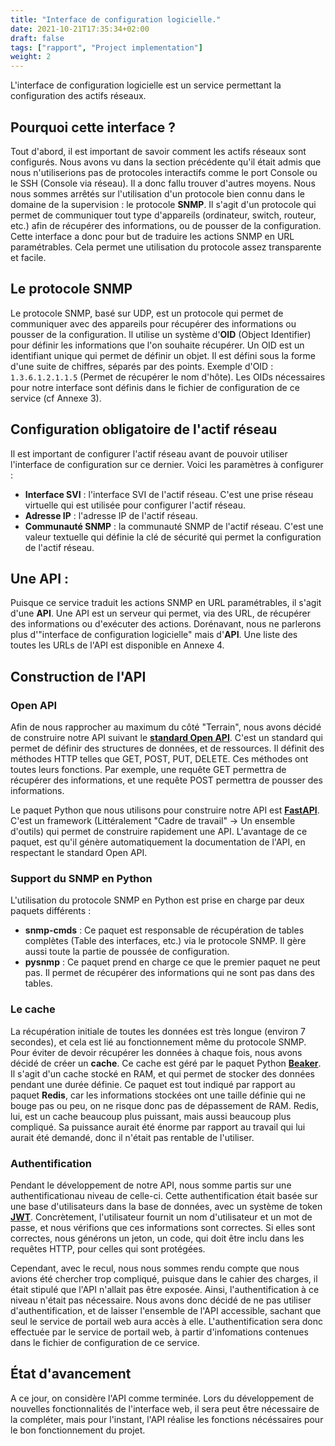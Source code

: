 ```yaml
---
title: "Interface de configuration logicielle."
date: 2021-10-21T17:35:34+02:00
draft: false
tags: ["rapport", "Project implementation"]
weight: 2
---
```


L'interface de configuration logicielle est un service permettant la configuration des actifs réseaux.

## Pourquoi cette interface ?
Tout d'abord, il est important de savoir comment les actifs réseaux sont configurés. Nous avons vu dans la section précédente qu'il était admis que nous n'utiliserions pas de protocoles interactifs comme le port Console ou le SSH (Console via réseau). Il a donc fallu trouver d'autres moyens. Nous nous sommes arrêtés sur l'utilisation d'un protocole bien connu dans le domaine de la supervision : le protocole **SNMP**. Il s'agit d'un protocole qui permet de communiquer tout type d'appareils (ordinateur, switch, routeur, etc.) afin de récupérer des informations, ou de pousser de la configuration.
Cette interface a donc pour but de traduire les actions SNMP en URL paramétrables. Cela permet une utilisation du protocole assez transparente et facile.

## Le protocole SNMP
Le protocole SNMP, basé sur UDP, est un protocole qui permet de communiquer avec des appareils pour récupérer des informations ou pousser de la configuration. Il utilise un système d'**OID** (Object Identifier) pour définir les informations que l'on souhaite récupérer. Un OID est un identifiant unique qui permet de définir un objet. Il est défini sous la forme d'une suite de chiffres, séparés par des points. Exemple d'OID : `1.3.6.1.2.1.1.5` (Permet de récupérer le nom d'hôte).
Les OIDs nécessaires pour notre interface sont définis dans le fichier de configuration de ce service (cf Annexe 3).

## Configuration obligatoire de l'actif réseau
Il est important de configurer l'actif réseau avant de pouvoir utiliser l'interface de configuration sur ce dernier. Voici les paramètres à configurer :
- **Interface SVI** : l'interface SVI de l'actif réseau. C'est une prise réseau virtuelle qui est utilisée pour configurer l'actif réseau.
- **Adresse IP** : l'adresse IP de l'actif réseau.
- **Communauté SNMP** : la communauté SNMP de l'actif réseau. C'est une valeur textuelle qui définie la clé de sécurité qui permet la configuration de l'actif réseau.

## Une API :
Puisque ce service traduit les actions SNMP en URL paramétrables, il s'agit d'une **API**. Une API est un serveur qui permet, via des URL, de récupérer des informations ou d'exécuter des actions. Dorénavant, nous ne parlerons plus d'"interface de configuration logicielle" mais d'**API**.
Une liste des toutes les URLs de l'API est disponible en Annexe 4.

## Construction de l'API
### Open API
Afin de nous rapprocher au maximum du côté "Terrain", nous avons décidé de construire notre API suivant le [**standard Open API**](https://www.openapis.org/). C'est un standard qui permet de définir des structures de données, et de ressources. Il définit des méthodes HTTP telles que GET, POST, PUT, DELETE. Ces méthodes ont toutes leurs fonctions. Par exemple, une requête GET permettra de récupérer des informations, et une requête POST permettra de pousser des informations.

Le paquet Python que nous utilisons pour construire notre API est [**FastAPI**](https://fastapi.tiangolo.com/). C'est un framework (Littéralement "Cadre de travail" -> Un ensemble d'outils) qui permet de construire rapidement une API. L'avantage de ce paquet, est qu'il génère automatiquement la documentation de l'API, en respectant le standard Open API.

### Support du SNMP en Python
L'utilisation du protocole SNMP en Python est prise en charge par deux paquets différents :
- **snmp-cmds** : Ce paquet est responsable de récupération de tables complètes (Table des interfaces, etc.) via le protocole SNMP. Il gère aussi toute la partie de poussée de configuration.
- **pysnmp** : Ce paquet prend en charge ce que le premier paquet ne peut pas. Il permet de récupérer des informations qui ne sont pas dans des tables.

### Le cache
La récupération initiale de toutes les données est très longue (environ 7 secondes), et cela est lié au fonctionnement même du protocole SNMP. Pour éviter de devoir récupérer les données à chaque fois, nous avons décidé de créer un **cache**. Ce cache est géré par le paquet Python [**Beaker**](https://beaker.readthedocs.io/en/latest/). Il s'agit d'un cache stocké en RAM, et qui permet de stocker des données pendant une durée définie. Ce paquet est tout indiqué par rapport au paquet **Redis**, car les informations stockées ont une taille définie qui ne bouge pas ou peu, on ne risque donc pas de dépassement de RAM. Redis, lui, est un cache beaucoup plus puissant, mais aussi beaucoup plus compliqué. Sa puissance aurait été énorme par rapport au travail qui lui aurait été demandé, donc il n'était pas rentable de l'utiliser.

### Authentification
Pendant le développement de notre API, nous somme partis sur une authentificationau niveau de celle-ci. Cette authentification était basée sur une base d'utilisateurs dans la base de données, avec un système de token [**JWT**](https://jwt.io/). Concrètement, l'utilisateur fournit un nom d'utilisateur et un mot de passe, et nous vérifions que ces informations sont correctes. Si elles sont correctes, nous générons un jeton, un code, qui doit être inclu dans les requêtes HTTP, pour celles qui sont protégées.

Cependant, avec le recul, nous nous sommes rendu compte que nous avions été chercher trop compliqué, puisque dans le cahier des charges, il était stipulé que l'API n'allait pas être exposée. Ainsi, l'authentification à ce niveau n'était pas nécessaire. Nous avons donc décidé de ne pas utiliser d'authentification, et de laisser l'ensemble de l'API accessible, sachant que seul le service de portail web aura accès à elle. L'authentification sera donc effectuée par le service de portail web, à partir d'infomations contenues dans le fichier de configuration de ce service.

## État d'avancement
A ce jour, on considère l'API comme terminée. Lors du développement de nouvelles fonctionnalités de l'interface web, il sera peut être nécessaire de la compléter, mais pour l'instant, l'API réalise les fonctions nécéssaires pour le bon fonctionnement du projet.